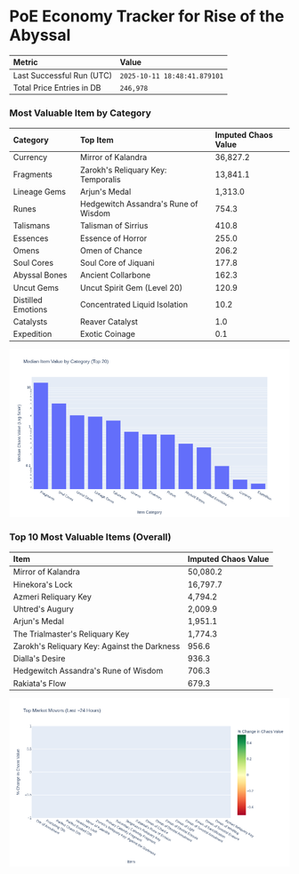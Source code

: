 # PoE Economy Tracker for Rise of the Abyssal

<!-- START_MAINTENANCE -->
| Metric | Value |
|:---|:---|
| Last Successful Run (UTC) | `2025-10-11 18:48:41.879101` |
| Total Price Entries in DB | `246,978` |

<!-- END_MAINTENANCE -->

<!-- START_DATAFRAME_DEBUG -->
<!-- END_DATAFRAME_DEBUG -->

<!-- START_CATEGORY_ANALYSIS -->
### Most Valuable Item by Category
| Category | Top Item | Imputed Chaos Value |
| :--- | :--- | :--- |
| Currency | Mirror of Kalandra | 36,827.2 |
| Fragments | Zarokh's Reliquary Key: Temporalis | 13,841.1 |
| Lineage Gems | Arjun's Medal | 1,313.0 |
| Runes | Hedgewitch Assandra's Rune of Wisdom | 754.3 |
| Talismans | Talisman of Sirrius | 410.8 |
| Essences | Essence of Horror | 255.0 |
| Omens | Omen of Chance | 206.2 |
| Soul Cores | Soul Core of Jiquani | 177.8 |
| Abyssal Bones | Ancient Collarbone | 162.3 |
| Uncut Gems | Uncut Spirit Gem (Level 20) | 120.9 |
| Distilled Emotions | Concentrated Liquid Isolation | 10.2 |
| Catalysts | Reaver Catalyst | 1.0 |
| Expedition | Exotic Coinage | 0.1 |


![Category Analysis Chart](charts/category_analysis.png)
<!-- END_ANALYSIS -->

<!-- START_ANALYSIS -->
### Top 10 Most Valuable Items (Overall)
| Item | Imputed Chaos Value |
| :--- | :--- |
| Mirror of Kalandra | 50,080.2 |
| Hinekora's Lock | 16,797.7 |
| Azmeri Reliquary Key | 4,794.2 |
| Uhtred's Augury | 2,009.9 |
| Arjun's Medal | 1,951.1 |
| The Trialmaster's Reliquary Key | 1,774.3 |
| Zarokh's Reliquary Key: Against the Darkness | 956.6 |
| Dialla's Desire | 936.3 |
| Hedgewitch Assandra's Rune of Wisdom | 706.3 |
| Rakiata's Flow | 679.3 |


![Market Movers Chart](charts/market_movers.png)
<!-- END_ANALYSIS -->

